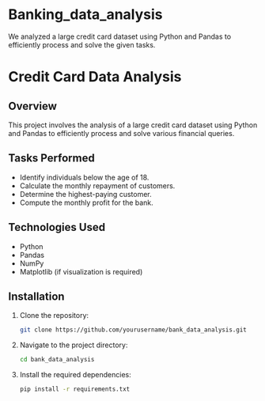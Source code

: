 # Banking_data_analysis
We analyzed a large credit card dataset using Python and Pandas to efficiently process and solve the given tasks.
# Credit Card Data Analysis

## Overview

This project involves the analysis of a large credit card dataset using Python and Pandas to efficiently process and solve various financial queries.

## Tasks Performed

- Identify individuals below the age of 18.
- Calculate the monthly repayment of customers.
- Determine the highest-paying customer.
- Compute the monthly profit for the bank.

## Technologies Used

- Python
- Pandas
- NumPy
- Matplotlib (if visualization is required)

## Installation

1. Clone the repository:
   ```bash
   git clone https://github.com/yourusername/bank_data_analysis.git
   ```
2. Navigate to the project directory:
   ```bash
   cd bank_data_analysis
   ```
3. Install the required dependencies:
   ```bash
   pip install -r requirements.txt
   ```

